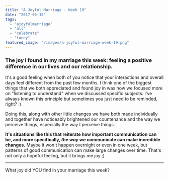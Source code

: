 ```yaml
---
title: "A Joyful Marriage - Week 19"
date: "2017-05-15"
tags:
  - "ajoyfulmarriage"
  - "all"
  - "celebrate"
  - "funny"
featured_image: "/images/a-joyful-marriage-week-19.png"
---
```


### The joy I found in my marriage this week: feeling a positive difference in our lives and our relationship.

It's a good feeling when both of you notice that your interactions and overall days feel different from the past few months. I think one of the biggest things that we both appreciated and found joy in was how we focused more on "listening to understand" when we discussed specific subjects. I've always known this principle but sometimes you just need to be reminded, right? :)

Doing this, along with other little changes we have both made individually and together have noticeably brightened our countenance and the way we perceive things, especially the way I perceive things.

**It's situations like this that reiterate how important communication can be, and more specifically, _the way_ we communicate can make incredible changes.** Maybe it won't happen overnight or even in one week, but patterns of good communication can make large changes over time. That's not only a hopeful feeling, but it brings me joy ;)

* * *

What joy did YOU find in your marriage this week?
